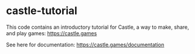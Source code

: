 # castle-tutorial
This code contains an introductory tutorial for Castle, a way to make, share, and play games: https://castle.games

See here for documentation: https://castle.games/documentation
